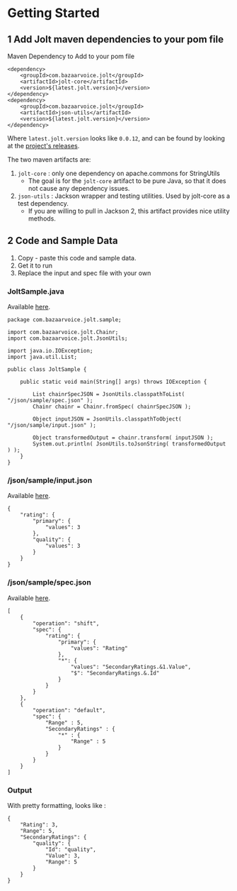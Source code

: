 # Getting Started

## 1 Add Jolt maven dependencies to your pom file

Maven Dependency to Add to your pom file
```
<dependency>
    <groupId>com.bazaarvoice.jolt</groupId>
    <artifactId>jolt-core</artifactId>
    <version>${latest.jolt.version}</version>
</dependency>
<dependency>
    <groupId>com.bazaarvoice.jolt</groupId>
    <artifactId>json-utils</artifactId>
    <version>${latest.jolt.version}</version>
</dependency>
```

Where `latest.jolt.version` looks like `0.0.12`, and can be found by looking at the [project's releases](https://github.com/bazaarvoice/jolt/releases).

The two maven artifacts are:

1. `jolt-core` : only one dependency on apache.commons for StringUtils
    * The goal is for the `jolt-core` artifact to be pure Java, so that it does not cause any dependency issues.
2. `json-utils` : Jackson wrapper and testing utilities.   Used by jolt-core as a test dependency.
    * If you are willing to pull in Jackson 2, this artifact provides nice utility methods.


## 2 Code and Sample Data

1. Copy - paste this code and sample data.
2. Get it to run
3. Replace the input and spec file with your own

### JoltSample.java

Available [here](https://github.com/bazaarvoice/jolt/tree/master/jolt-core/src/test/java/com/bazaarvoice/jolt/sample/JoltSample.java).

    package com.bazaarvoice.jolt.sample;

    import com.bazaarvoice.jolt.Chainr;
    import com.bazaarvoice.jolt.JsonUtils;

    import java.io.IOException;
    import java.util.List;

    public class JoltSample {

        public static void main(String[] args) throws IOException {

            List chainrSpecJSON = JsonUtils.classpathToList( "/json/sample/spec.json" );
            Chainr chainr = Chainr.fromSpec( chainrSpecJSON );

            Object inputJSON = JsonUtils.classpathToObject( "/json/sample/input.json" );

            Object transformedOutput = chainr.transform( inputJSON );
            System.out.println( JsonUtils.toJsonString( transformedOutput ) );
        }
    }

### /json/sample/input.json
Available [here](https://github.com/bazaarvoice/jolt/tree/master/jolt-core/src/test/resources/json/sample/input.json).

    {
        "rating": {
            "primary": {
                "values": 3
            },
            "quality": {
                "values": 3
            }
        }
    }

### /json/sample/spec.json
Available [here](https://github.com/bazaarvoice/jolt/tree/master/jolt-core/src/test/resources/json/sample/spec.json).

    [
        {
            "operation": "shift",
            "spec": {
                "rating": {
                    "primary": {
                        "values": "Rating"
                    },
                    "*": {
                        "values": "SecondaryRatings.&1.Value",
                        "$": "SecondaryRatings.&.Id"
                    }
                }
            }
        },
        {
            "operation": "default",
            "spec": {
                "Range" : 5,
                "SecondaryRatings" : {
                    "*" : {
                        "Range" : 5
                    }
                }
            }
        }
    ]

### Output

With pretty formatting, looks like :

    {
        "Rating": 3,
        "Range": 5,
        "SecondaryRatings": {
            "quality": {
                "Id": "quality",
                "Value": 3,
                "Range": 5
            }
        }
    }
